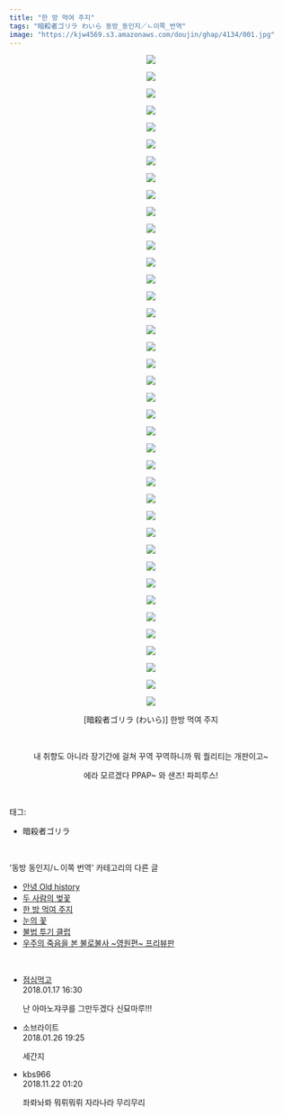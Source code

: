 ```yaml
---
title: "한 방 먹여 주지"
tags: "暗殺者ゴリラ わいら 동방_동인지／ㄴ이쪽_번역"
image: "https://kjw4569.s3.amazonaws.com/doujin/ghap/4134/001.jpg"
---
```

<div class="article">
<p style="text-align: center; clear: none; float: none;"><img src="{{ site.imgserver3 }}/ghap/4134/001.jpg"/></p>
<p style="text-align: center; clear: none; float: none;"><img src="{{ site.imgserver3 }}/ghap/4134/002.jpg"/></p>
<p style="text-align: center; clear: none; float: none;"><img src="{{ site.imgserver3 }}/ghap/4134/003.jpg"/></p>
<p style="text-align: center; clear: none; float: none;"><img src="{{ site.imgserver3 }}/ghap/4134/004.jpg"/></p>
<p style="text-align: center; clear: none; float: none;"><img src="{{ site.imgserver3 }}/ghap/4134/005.jpg"/></p>
<p style="text-align: center; clear: none; float: none;"><img src="{{ site.imgserver3 }}/ghap/4134/006.jpg"/></p>
<p style="text-align: center; clear: none; float: none;"><img src="{{ site.imgserver3 }}/ghap/4134/007.jpg"/></p>
<p style="text-align: center; clear: none; float: none;"><img src="{{ site.imgserver3 }}/ghap/4134/008.jpg"/></p>
<p style="text-align: center; clear: none; float: none;"><img src="{{ site.imgserver3 }}/ghap/4134/009.jpg"/></p>
<p style="text-align: center; clear: none; float: none;"><img src="{{ site.imgserver3 }}/ghap/4134/010.jpg"/></p>
<p style="text-align: center; clear: none; float: none;"><img src="{{ site.imgserver3 }}/ghap/4134/011.jpg"/></p>
<p style="text-align: center; clear: none; float: none;"><img src="{{ site.imgserver3 }}/ghap/4134/012.jpg"/></p>
<p style="text-align: center; clear: none; float: none;"><img src="{{ site.imgserver3 }}/ghap/4134/013.jpg"/></p>
<p style="text-align: center; clear: none; float: none;"><img src="{{ site.imgserver3 }}/ghap/4134/014.jpg"/></p>
<p style="text-align: center; clear: none; float: none;"><img src="{{ site.imgserver3 }}/ghap/4134/015.jpg"/></p>
<p style="text-align: center; clear: none; float: none;"><img src="{{ site.imgserver3 }}/ghap/4134/016.jpg"/></p>
<p style="text-align: center; clear: none; float: none;"><img src="{{ site.imgserver3 }}/ghap/4134/017.jpg"/></p>
<p style="text-align: center; clear: none; float: none;"><img src="{{ site.imgserver3 }}/ghap/4134/018.jpg"/></p>
<p style="text-align: center; clear: none; float: none;"><img src="{{ site.imgserver3 }}/ghap/4134/019.jpg"/></p>
<p style="text-align: center; clear: none; float: none;"><img src="{{ site.imgserver3 }}/ghap/4134/020.jpg"/></p>
<p style="text-align: center; clear: none; float: none;"><img src="{{ site.imgserver3 }}/ghap/4134/021.jpg"/></p>
<p style="text-align: center; clear: none; float: none;"><img src="{{ site.imgserver3 }}/ghap/4134/022.jpg"/></p>
<p style="text-align: center; clear: none; float: none;"><img src="{{ site.imgserver3 }}/ghap/4134/023.jpg"/></p>
<p style="text-align: center; clear: none; float: none;"><img src="{{ site.imgserver3 }}/ghap/4134/024.jpg"/></p>
<p style="text-align: center; clear: none; float: none;"><img src="{{ site.imgserver3 }}/ghap/4134/025.jpg"/></p>
<p style="text-align: center; clear: none; float: none;"><img src="{{ site.imgserver3 }}/ghap/4134/026.jpg"/></p>
<p style="text-align: center; clear: none; float: none;"><img src="{{ site.imgserver3 }}/ghap/4134/027.jpg"/></p>
<p style="text-align: center; clear: none; float: none;"><img src="{{ site.imgserver3 }}/ghap/4134/028.jpg"/></p>
<p style="text-align: center; clear: none; float: none;"><img src="{{ site.imgserver3 }}/ghap/4134/029.jpg"/></p>
<p style="text-align: center; clear: none; float: none;"><img src="{{ site.imgserver3 }}/ghap/4134/030.jpg"/></p>
<p style="text-align: center; clear: none; float: none;"><img src="{{ site.imgserver3 }}/ghap/4134/031.jpg"/></p>
<p style="text-align: center; clear: none; float: none;"><img src="{{ site.imgserver3 }}/ghap/4134/032.jpg"/></p>
<p style="text-align: center; clear: none; float: none;"><img src="{{ site.imgserver3 }}/ghap/4134/033.jpg"/></p>
<p style="text-align: center; clear: none; float: none;"><img src="{{ site.imgserver3 }}/ghap/4134/034.jpg"/></p>
<p style="text-align: center; clear: none; float: none;"><img src="{{ site.imgserver3 }}/ghap/4134/035.jpg"/></p>
<p style="text-align: center; clear: none; float: none;"><img src="{{ site.imgserver3 }}/ghap/4134/036.jpg"/></p>
<p style="text-align: center; clear: none; float: none;"><img src="{{ site.imgserver3 }}/ghap/4134/037.jpg"/></p>
<p style="text-align: center; clear: none; float: none;"><img src="{{ site.imgserver3 }}/ghap/4134/038.jpg"/></p>
<p style="text-align: center; clear: none; float: none;"><img src="{{ site.imgserver3 }}/ghap/4134/039.jpg"/></p>
<p style="text-align: center; clear: none; float: none;">[暗殺者ゴリラ (わいら)] 한방 먹여 주지</p>
<p style="text-align: center; clear: none; float: none;"><br/></p>
<p style="text-align: center; clear: none; float: none;">내 취향도 아니라 장기간에 걸쳐 꾸역 꾸역하니까 뭐 퀄리티는 개판이고~</p>
<p style="text-align: center; clear: none; float: none;">에라 모르겠다 PPAP~ 와 샌즈! 파피루스!</p>
</div><br/>
<div class="tagTrail">
<p>태그: </p>
<ul>
<li>暗殺者ゴリラ</li>
</ul>
</div><br/>
<div class="another">
<p>'동방 동인지/ㄴ이쪽 번역' 카테고리의 다른 글</p>
<ul>
<li><a href="/ghap_4137">안녕 Old history</a></li>
<li><a href="/ghap_4136">두 사람의 벚꽃</a></li>
<li><a href="/ghap_4134">한 방 먹여 주지</a></li>
<li><a href="/ghap_4099">눈의 꽃</a></li>
<li><a href="/ghap_4098">불법 투기 클럽</a></li>
<li><a href="/ghap_4097">우주의 죽음을 본 불로불사 ~영원편~ 프리뷰판</a></li>
</ul>
</div><br/>
<div class="cb_module cb_fluid">
<div class="cb_wrt cb_profile">
<div class="comment">
<ul>
<li class="cb_thumb_off" id="comment15176449">
<div class="cb_comment_area">
<div class="cb_info_area">
<div class="cb_section">
<span class="cb_nick_name"> <a href="http://jsvehw" onclick="return openLinkInNewWindow(this)">점심먹고</a></span>
</div>
<div class="cb_section">
<span class="cb_date">2018.01.17 16:30 </span>
</div>
</div>
<div class="cb_dsc_comment">
<p class="cb_dsc">
											난 아마노쟈쿠를 그만두겠다 신묘마루!!!
										</p>
</div>
</div></li>
<li class="cb_thumb_off" id="comment15183742">
<div class="cb_comment_area">
<div class="cb_info_area">
<div class="cb_section">
<span class="cb_nick_name">소브라이트</span>
</div>
<div class="cb_section">
<span class="cb_date">2018.01.26 19:25 </span>
</div>
</div>
<div class="cb_dsc_comment">
<p class="cb_dsc">
											세간지
										</p>
</div>
</div></li>
<li class="cb_thumb_off" id="comment15376475">
<div class="cb_comment_area">
<div class="cb_info_area">
<div class="cb_section">
<span class="cb_nick_name">kbs966</span>
</div>
<div class="cb_section">
<span class="cb_date">2018.11.22 01:20 </span>
</div>
</div>
<div class="cb_dsc_comment">
<p class="cb_dsc">
											좌롸놔롸 뭐뤼뭐뤼 자라나라 무리무리
										</p>
</div>
</div></li>
</ul>
</div>
</div><!-- commentList close -->
</div><br/>
